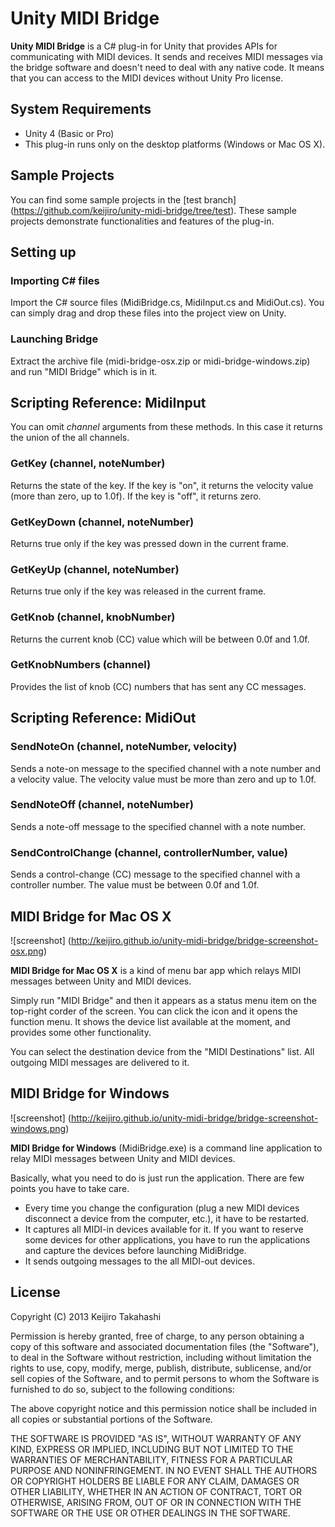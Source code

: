Unity MIDI Bridge
=================

**Unity MIDI Bridge** is a C# plug-in for Unity that provides APIs for
communicating with MIDI devices. It sends and receives MIDI messages via the
bridge software and doesn't need to deal with any native code. It means that
you can access to the MIDI devices without Unity Pro license.

System Requirements
-------------------

- Unity 4 (Basic or Pro)
- This plug-in runs only on the desktop platforms (Windows or Mac OS X).

Sample Projects
---------------

You can find some sample projects in the [test branch]
(https://github.com/keijiro/unity-midi-bridge/tree/test). These sample projects
demonstrate functionalities and features of the plug-in.

Setting up
----------

### Importing C# files

Import the C# source files (MidiBridge.cs, MidiInput.cs and MidiOut.cs). You
can simply drag and drop these files into the project view on Unity.

### Launching Bridge

Extract the archive file (midi-bridge-osx.zip or midi-bridge-windows.zip) and
run "MIDI Bridge" which is in it.

Scripting Reference: MidiInput
------------------------------

You can omit *channel* arguments from these methods. In this case it returns
the union of the all channels.

### GetKey (channel, noteNumber)

Returns the state of the key. If the key is "on", it returns the velocity value
(more than zero, up to 1.0f). If the key is "off", it returns zero.

### GetKeyDown (channel, noteNumber)

Returns true only if the key was pressed down in the current frame.

### GetKeyUp (channel, noteNumber)

Returns true only if the key was released in the current frame.

### GetKnob (channel, knobNumber)

Returns the current knob (CC) value which will be between 0.0f and 1.0f.

### GetKnobNumbers (channel)

Provides the list of knob (CC) numbers that has sent any CC messages.

Scripting Reference: MidiOut
----------------------------

### SendNoteOn (channel, noteNumber, velocity)

Sends a note-on message to the specified channel with a note number and a
velocity value. The velocity value must be more than zero and up to 1.0f.

### SendNoteOff (channel, noteNumber)

Sends a note-off message to the specified channel with a note number.

### SendControlChange (channel, controllerNumber, value)

Sends a control-change (CC) message to the specified channel with a controller
number. The value must be between 0.0f and 1.0f.

MIDI Bridge for Mac OS X
------------------------

![screenshot]
(http://keijiro.github.io/unity-midi-bridge/bridge-screenshot-osx.png)

**MIDI Bridge for Mac OS X** is a kind of menu bar app which relays MIDI
messages between Unity and MIDI devices.

Simply run "MIDI Bridge" and then it appears as a status menu item on the
top-right corder of the screen. You can click the icon and it opens the
function menu. It shows the device list available at the moment, and provides
some other functionality.

You can select the destination device from the "MIDI Destinations" list. All
outgoing MIDI messages are delivered to it.

MIDI Bridge for Windows
-----------------------

![screenshot]
(http://keijiro.github.io/unity-midi-bridge/bridge-screenshot-windows.png)

**MIDI Bridge for Windows** (MidiBridge.exe) is a command line application to
relay MIDI messages between Unity and MIDI devices.

Basically, what you need to do is just run the application. There are few points
you have to take care.

- Every time you change the configuration (plug a new MIDI devices disconnect
  a device from the computer, etc.), it have to be restarted.
- It captures all MIDI-in devices available for it. If you want to reserve some
  devices for other applications, you have to run the applications and capture
  the devices before launching MidiBridge.
- It sends outgoing messages to the all MIDI-out devices.

License
-------

Copyright (C) 2013 Keijiro Takahashi

Permission is hereby granted, free of charge, to any person obtaining a copy of
this software and associated documentation files (the "Software"), to deal in
the Software without restriction, including without limitation the rights to
use, copy, modify, merge, publish, distribute, sublicense, and/or sell copies of
the Software, and to permit persons to whom the Software is furnished to do so,
subject to the following conditions:

The above copyright notice and this permission notice shall be included in all
copies or substantial portions of the Software.

THE SOFTWARE IS PROVIDED "AS IS", WITHOUT WARRANTY OF ANY KIND, EXPRESS OR
IMPLIED, INCLUDING BUT NOT LIMITED TO THE WARRANTIES OF MERCHANTABILITY, FITNESS
FOR A PARTICULAR PURPOSE AND NONINFRINGEMENT. IN NO EVENT SHALL THE AUTHORS OR
COPYRIGHT HOLDERS BE LIABLE FOR ANY CLAIM, DAMAGES OR OTHER LIABILITY, WHETHER
IN AN ACTION OF CONTRACT, TORT OR OTHERWISE, ARISING FROM, OUT OF OR IN
CONNECTION WITH THE SOFTWARE OR THE USE OR OTHER DEALINGS IN THE SOFTWARE.
